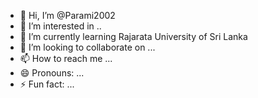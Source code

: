 - 👋 Hi, I’m @Parami2002
- 👀 I’m interested in ..
- 🌱 I’m currently learning Rajarata University of Sri Lanka
- 💞️ I’m looking to collaborate on ...
- 📫 How to reach me ...
- 😄 Pronouns: ...
- ⚡ Fun fact: ...

<!---
Parami2002/Parami2002 is a ✨ special ✨ repository because its `README.md` (this file) appears on your GitHub profile.
You can click the Preview link to take a look at your changes.
--->
